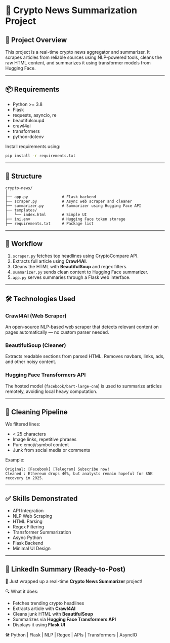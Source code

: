 
# 🧠 Crypto News Summarization Project

## 🚀 Project Overview

This project is a real-time crypto news aggregator and summarizer. It scrapes articles from reliable sources using NLP-powered tools, cleans the raw HTML content, and summarizes it using transformer models from Hugging Face.

---

## 📦 Requirements

- Python >= 3.8
- Flask
- requests, asyncio, re
- beautifulsoup4
- crawl4ai
- transformers
- python-dotenv

Install requirements using:

```bash
pip install -r requirements.txt
```

---

## 📁 Structure

```
crypto-news/
│
├── app.py               # Flask backend
├── scraper.py           # Async web scraper and cleaner
├── summarizer.py        # Summarizer using Hugging Face API
├── templates/
│   └── index.html       # Simple UI
├── ini.env              # Hugging Face token storage
├── requirements.txt     # Package list
```

---

## 🔄 Workflow

1. `scraper.py` fetches top headlines using CryptoCompare API.
2. Extracts full article using **Crawl4AI**.
3. Cleans the HTML with **BeautifulSoup** and regex filters.
4. `summarizer.py` sends clean content to Hugging Face summarizer.
5. `app.py` serves summaries through a Flask web interface.

---

## 🛠️ Technologies Used

### Crawl4AI (Web Scraper)
An open-source NLP-based web scraper that detects relevant content on pages automatically — no custom parser needed.

### BeautifulSoup (Cleaner)
Extracts readable sections from parsed HTML. Removes navbars, links, ads, and other noisy content.

### Hugging Face Transformers API
The hosted model (`facebook/bart-large-cnn`) is used to summarize articles remotely, avoiding local heavy computation.

---

## 🧹 Cleaning Pipeline

We filtered lines:
- < 25 characters
- Image links, repetitive phrases
- Pure emoji/symbol content
- Junk from social media or comments

Example:

```
Original: [Facebook] [Telegram] Subscribe now!
Cleaned : Ethereum drops 46%, but analysts remain hopeful for $5K recovery in 2025.
```

---

## ✅ Skills Demonstrated

- API Integration
- NLP Web Scraping
- HTML Parsing
- Regex Filtering
- Transformer Summarization
- Async Python
- Flask Backend
- Minimal UI Design

---

## 📣 LinkedIn Summary (Ready-to-Post)

🚀 Just wrapped up a real-time **Crypto News Summarizer** project!

🔍 What it does:
- Fetches trending crypto headlines
- Extracts article with **Crawl4AI**
- Cleans junk HTML with **BeautifulSoup**
- Summarizes via **Hugging Face Transformers API**
- Displays it using **Flask UI**

🛠️ Python | Flask | NLP | Regex | APIs | Transformers | AsyncIO
